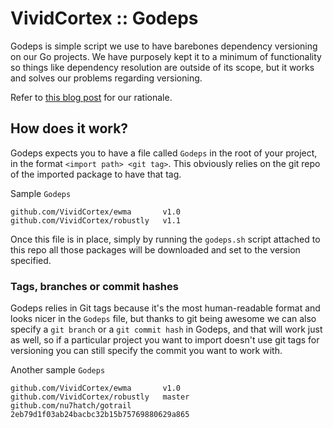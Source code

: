 # VividCortex :: Godeps

Godeps is simple script we use to have barebones dependency versioning on our Go projects. We have purposely kept it to a minimum of functionality
so things like dependency resolution are outside of its scope, but it works and solves our problems regarding versioning.

Refer to [this blog post](https://vividcortex.com/blog/2013/07/18/my-wishlist-versioned-packages-in-go/) for our rationale.

## How does it work?

Godeps expects you to have a file called `Godeps` in the root of your project, in the format `<import path> <git tag>`. This obviously
relies on the git repo of the imported package to have that tag. 

Sample `Godeps`
```
github.com/VividCortex/ewma       v1.0
github.com/VividCortex/robustly   v1.1
```

Once this file is in place, simply by running the `godeps.sh` script attached to this repo all those packages will be downloaded
and set to the version specified.


### Tags, branches or commit hashes

Godeps relies in Git tags because it's the most human-readable format and looks nicer in the `Godeps` file, but thanks to git
being awesome we can also specify a `git branch` or a `git commit hash` in Godeps, and that will work just as well, so if a particular
project you want to import doesn't use git tags for versioning you can still specify the commit you want to work with.


Another sample `Godeps`
```
github.com/VividCortex/ewma       v1.0
github.com/VividCortex/robustly   master
github.com/nu7hatch/gotrail       2eb79d1f03ab24bacbc32b15b75769880629a865
```
